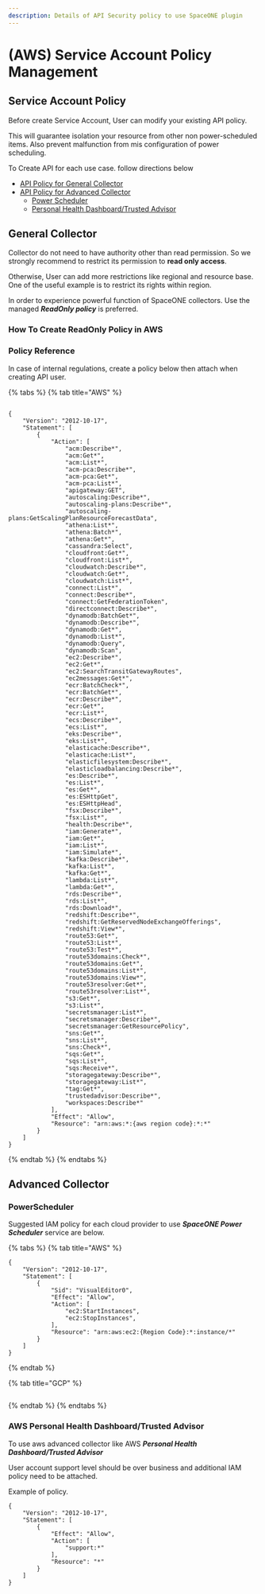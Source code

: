 ```yaml
---
description: Details of API Security policy to use SpaceONE plugin
---
```


# \(AWS\) Service Account Policy Management

## Service Account Policy

Before create Service Account, User can modify your existing API policy.

This will guarantee isolation your resource from other non power-scheduled items. Also prevent malfunction from mis configuration of power scheduling.

To Create API for each use case. follow directions below

* [API Policy for General Collector](service-account-policy-management.md#how-to-create-readonly-policy-in-aws)
* [API Policy for Advanced Collector ](service-account-policy-management.md#advanced-collector)
  * [Power Scheduler](service-account-policy-management.md#powerscheduler)
  * [Personal Health Dashboard/Trusted Advisor](service-account-policy-management.md#aws-personal-health-dashboard-trusted-advisor)

## General Collector 

Collector do not need to have authority other than read permission. So we strongly recommend to restrict its permission to **read only access**. 

Otherwise, User can add more restrictions like regional and resource base. One of the useful example is to restrict its rights within region.

In order to experience powerful function of SpaceONE collectors. Use the managed _**ReadOnly policy**_ is preferred. 



### How To Create ReadOnly Policy in AWS





### Policy Reference

In case of internal regulations, create a policy below then attach when creating API user.

{% tabs %}
{% tab title="AWS" %}
```text

{
    "Version": "2012-10-17",
    "Statement": [
        {
            "Action": [
                "acm:Describe*",
                "acm:Get*",
                "acm:List*",
                "acm-pca:Describe*",
                "acm-pca:Get*",
                "acm-pca:List*",
                "apigateway:GET",
                "autoscaling:Describe*",
                "autoscaling-plans:Describe*",
                "autoscaling-plans:GetScalingPlanResourceForecastData",
                "athena:List*",
                "athena:Batch*",
                "athena:Get*",
                "cassandra:Select",
                "cloudfront:Get*",
                "cloudfront:List*",
                "cloudwatch:Describe*",
                "cloudwatch:Get*",
                "cloudwatch:List*",
                "connect:List*",
                "connect:Describe*",
                "connect:GetFederationToken",
                "directconnect:Describe*",
                "dynamodb:BatchGet*",
                "dynamodb:Describe*",
                "dynamodb:Get*",
                "dynamodb:List*",
                "dynamodb:Query",
                "dynamodb:Scan",
                "ec2:Describe*",
                "ec2:Get*",
                "ec2:SearchTransitGatewayRoutes",
                "ec2messages:Get*",
                "ecr:BatchCheck*",
                "ecr:BatchGet*",
                "ecr:Describe*",
                "ecr:Get*",
                "ecr:List*",
                "ecs:Describe*",
                "ecs:List*",
                "eks:Describe*",
                "eks:List*",
                "elasticache:Describe*",
                "elasticache:List*",
                "elasticfilesystem:Describe*",
                "elasticloadbalancing:Describe*",
                "es:Describe*",
                "es:List*",
                "es:Get*",
                "es:ESHttpGet",
                "es:ESHttpHead",
                "fsx:Describe*",
                "fsx:List*",
                "health:Describe*",
                "iam:Generate*",
                "iam:Get*",
                "iam:List*",
                "iam:Simulate*",
                "kafka:Describe*",
                "kafka:List*",
                "kafka:Get*",
                "lambda:List*",
                "lambda:Get*",
                "rds:Describe*",
                "rds:List*",
                "rds:Download*",
                "redshift:Describe*",
                "redshift:GetReservedNodeExchangeOfferings",
                "redshift:View*",
                "route53:Get*",
                "route53:List*",
                "route53:Test*",
                "route53domains:Check*",
                "route53domains:Get*",
                "route53domains:List*",
                "route53domains:View*",
                "route53resolver:Get*",
                "route53resolver:List*",
                "s3:Get*",
                "s3:List*",
                "secretsmanager:List*",
                "secretsmanager:Describe*",
                "secretsmanager:GetResourcePolicy",
                "sns:Get*",
                "sns:List*",
                "sns:Check*",
                "sqs:Get*",
                "sqs:List*",
                "sqs:Receive*",
                "storagegateway:Describe*",
                "storagegateway:List*",
                "tag:Get*",
                "trustedadvisor:Describe*",
                "workspaces:Describe*"
            ],
            "Effect": "Allow",
            "Resource": "arn:aws:*:{aws region code}:*:*"
        }
    ]
}
```
{% endtab %}
{% endtabs %}

 

## Advanced Collector 



### PowerScheduler

Suggested IAM policy for each cloud provider to use _**SpaceONE Power Scheduler**_ service are below.

{% tabs %}
{% tab title="AWS" %}
```text
{
    "Version": "2012-10-17",
    "Statement": [
        {
            "Sid": "VisualEditor0",
            "Effect": "Allow",
            "Action": [
                "ec2:StartInstances",
                "ec2:StopInstances",
            ],
            "Resource": "arn:aws:ec2:{Region Code}:*:instance/*"
        }
    ]
}
```
{% endtab %}

{% tab title="GCP" %}
```text

```
{% endtab %}
{% endtabs %}





### AWS Personal Health Dashboard/Trusted Advisor

To use aws advanced collector like AWS _**Personal Health Dashboard/Trusted Advisor**_ 

User account support level should be over business and additional IAM policy need to be attached.

Example of policy.

```text
{
    "Version": "2012-10-17",
    "Statement": [
        {
            "Effect": "Allow",
            "Action": [
                "support:*"
            ],
            "Resource": "*"
        }
    ]
}
```

 






